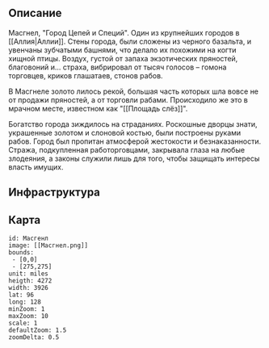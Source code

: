## Описание

Масгнел, "Город Цепей и Специй". Один из крупнейших городов в [[Аллия|Аллии]]. Стены города, были сложены из черного базальта, и увенчаны зубчатыми башнями, что делало их похожими на когти хищной птицы. Воздух, густой от запаха экзотических пряностей, благовоний и... страха, вибрировал от тысяч голосов – гомона торговцев, криков глашатаев, стонов рабов. 

В Масгнеле золото лилось рекой, большая часть которых шла вовсе не от продажи пряностей, а от торговли рабами. Происходило же это в мрачном месте, известном как "[[Площадь слёз]]".

Богатство города зиждилось на страданиях. Роскошные дворцы знати, украшенные золотом и слоновой костью, были построены руками рабов. Город был пропитан атмосферой жестокости и безнаказанности. Стража, подкупленная работорговцами, закрывала глаза на любые злодеяния, а законы служили лишь для того, чтобы защищать интересы власть имущих.
## Инфраструктура


## Карта

```leaflet
id: Масгенл
image: [[Масгнел.png]]
bounds:
 - [0,0]
 - [275,275]
unit: miles
heigth: 4272
width: 3926
lat: 96
long: 128
minZoom: 1
maxZoom: 10
scale: 1
defaultZoom: 1.5
zoomDelta: 0.5
```